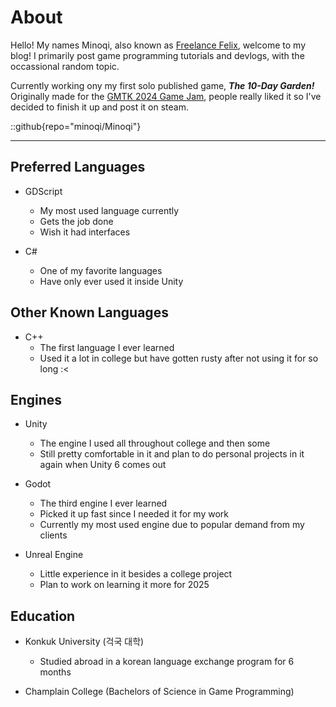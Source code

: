# About
Hello! My names Minoqi, also known as [Freelance Felix](https://freelancefelix.com), welcome to my blog! I primarily post game programming tutorials and devlogs, with the occassional random topic.

Currently working ony my first solo published game, ***The 10-Day Garden!*** Originally made for the [GMTK 2024 Game Jam](https://minoqi.itch.io/the-10-day-garden), people really liked it so I've decided to finish it up and post it on steam.

::github{repo="minoqi/Minoqi"}

---

## Preferred Languages
- GDScript
    - My most used language currently
    - Gets the job done
    - Wish it had interfaces

- C#
    - One of my favorite languages
    - Have only ever used it inside Unity

## Other Known Languages
- C++
    - The first language I ever learned
    - Used it a lot in college but have gotten rusty after not using it for so long :<

## Engines
- Unity
    - The engine I used all throughout college and then some
    - Still pretty comfortable in it and plan to do personal projects in it again when Unity 6 comes out

- Godot
    - The third engine I ever learned
    - Picked it up fast since I needed it for my work
    - Currently my most used engine due to popular demand from my clients

- Unreal Engine
    - Little experience in it besides a college project
    - Plan to work on learning it more for 2025

## Education
- Konkuk University (걱국 대학)
    - Studied abroad in a korean language exchange program for 6 months

- Champlain College (Bachelors of Science in Game Programming)